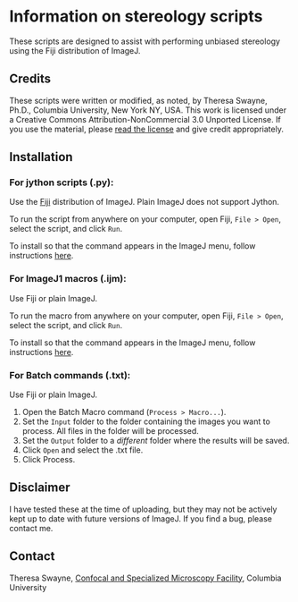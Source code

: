 Information on stereology scripts
==================================

These scripts are designed to assist with performing unbiased stereology using the Fiji distribution of ImageJ.

## Credits

These scripts were written or modified, as noted, by Theresa Swayne, Ph.D., Columbia University, New York NY, USA. This work is licensed under a Creative Commons Attribution-NonCommercial 3.0 Unported License. If you use the material, please [read the license](https://creativecommons.org/licenses/by-nc/3.0/) and give credit appropriately.

## Installation

### For jython scripts (.py): 

Use the [Fiji](http://imagej.net/Fiji) distribution of ImageJ. Plain ImageJ does not support Jython.

To run the script from anywhere on your computer, open Fiji, `File > Open`, select the script, and click `Run`.

To install so that the command appears in the ImageJ menu, follow instructions [here](http://imagej.net/Installing_3rd_party_plugins).

### For ImageJ1 macros (.ijm):

Use Fiji or plain ImageJ.

To run the macro from anywhere on your computer, open Fiji, `File > Open`, select the script, and click `Run`.

To install so that the command appears in the ImageJ menu, follow instructions [here](http://imagej.net/Installing_3rd_party_plugins).

### For Batch commands (.txt):

Use Fiji or plain ImageJ.

1. Open the Batch Macro command (`Process > Macro...`). 
2. Set the `Input` folder to the folder containing the images you want to process. All files in the folder will be processed. 
1. Set the `Output` folder to a *different* folder where the results will be saved. 
1. Click `Open` and select the .txt file.
1. Click Process.

## Disclaimer

I have tested these at the time of uploading, but they may not be actively kept up to date with future versions of ImageJ. If you find a bug, please contact me.

## Contact

Theresa Swayne, [Confocal and Specialized Microscopy Facility](http://www.hiccc.columbia.edu/research/sharedresources/confocal), Columbia University

